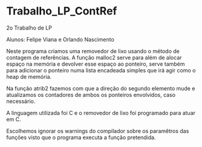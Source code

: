 # Trabalho_LP_ContRef
2o Trabalho de LP

Alunos: Felipe Viana e Orlando Nascimento


Neste programa criamos uma removedor de lixo usando o método de contagem de referências. A função malloc2 serve para além de alocar espaço na memória e devolver esse espaço ao ponteiro, serve também para adicionar o ponteiro numa lista encadeada simples que irá agir como o heap de memória.

Na função atrib2 fazemos com que a direção do segundo elemento mude e atualizamos os contadores de ambos os ponteiros envolvidos, caso necessário.

A linguagem utilizada foi C e o removedor de lixo foi programado para atuar em C.

Escolhemos ignorar os warnings do compilador sobre os paramêtros das funções visto que o programa executa a função pretendida.
